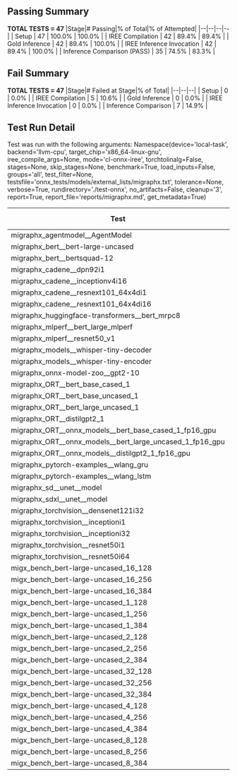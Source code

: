 ## Passing Summary

**TOTAL TESTS = 47**
|Stage|# Passing|% of Total|% of Attempted|
|--|--|--|--|
| Setup | 47 | 100.0% | 100.0% |
| IREE Compilation | 42 | 89.4% | 89.4% |
| Gold Inference | 42 | 89.4% | 100.0% |
| IREE Inference Invocation | 42 | 89.4% | 100.0% |
| Inference Comparison (PASS) | 35 | 74.5% | 83.3% |
## Fail Summary

**TOTAL TESTS = 47**
|Stage|# Failed at Stage|% of Total|
|--|--|--|
| Setup | 0 | 0.0% |
| IREE Compilation | 5 | 10.6% |
| Gold Inference | 0 | 0.0% |
| IREE Inference Invocation | 0 | 0.0% |
| Inference Comparison | 7 | 14.9% |
## Test Run Detail
Test was run with the following arguments:
Namespace(device='local-task', backend='llvm-cpu', target_chip='x86_64-linux-gnu', iree_compile_args=None, mode='cl-onnx-iree', torchtolinalg=False, stages=None, skip_stages=None, benchmark=True, load_inputs=False, groups='all', test_filter=None, testsfile='onnx_tests/models/external_lists/migraphx.txt', tolerance=None, verbose=True, rundirectory='./test-onnx', no_artifacts=False, cleanup='3', report=True, report_file='reports/migraphx.md', get_metadata=True)

| Test | Exit Status | Mean Benchmark Time (ms) | Notes |
|--|--|--|--|
| migraphx_agentmodel__AgentModel | compilation | None | |
| migraphx_bert__bert-large-uncased | PASS | 389.1527460267146 | |
| migraphx_bert__bertsquad-12 | compilation | None | |
| migraphx_cadene__dpn92i1 | PASS | 236.66530661284924 | |
| migraphx_cadene__inceptionv4i16 | PASS | 5411.649321516355 | |
| migraphx_cadene__resnext101_64x4di1 | PASS | 361.40001316865283 | |
| migraphx_cadene__resnext101_64x4di16 | PASS | 5177.654147148132 | |
| migraphx_huggingface-transformers__bert_mrpc8 | PASS | 379.8703482995431 | |
| migraphx_mlperf__bert_large_mlperf | Numerics | 418.4485611816247 | |
| migraphx_mlperf__resnet50_v1 | PASS | 90.75887536718731 | |
| migraphx_models__whisper-tiny-decoder | PASS | 32.592044877154486 | |
| migraphx_models__whisper-tiny-encoder | Numerics | 304.03029546141624 | |
| migraphx_onnx-model-zoo__gpt2-10 | compilation | None | |
| migraphx_ORT__bert_base_cased_1 | PASS | 92.6476358436048 | |
| migraphx_ORT__bert_base_uncased_1 | PASS | 87.96103376274307 | |
| migraphx_ORT__bert_large_uncased_1 | PASS | 272.7829509725173 | |
| migraphx_ORT__distilgpt2_1 | PASS | 31.8667772367145 | |
| migraphx_ORT__onnx_models__bert_base_cased_1_fp16_gpu | Numerics | 83.62075376013915 | |
| migraphx_ORT__onnx_models__bert_large_uncased_1_fp16_gpu | Numerics | 282.5656487709946 | |
| migraphx_ORT__onnx_models__distilgpt2_1_fp16_gpu | Numerics | 44.30999137737132 | |
| migraphx_pytorch-examples__wlang_gru | PASS | 86.3476653617841 | |
| migraphx_pytorch-examples__wlang_lstm | PASS | 42.61166509240866 | |
| migraphx_sd__unet__model | import_model | None | |
| migraphx_sdxl__unet__model | import_model | None | |
| migraphx_torchvision__densenet121i32 | PASS | 1564.3770794073741 | |
| migraphx_torchvision__inceptioni1 | PASS | 198.60138123234114 | |
| migraphx_torchvision__inceptioni32 | PASS | 5379.598498344421 | |
| migraphx_torchvision__resnet50i1 | PASS | 86.32730723669131 | |
| migraphx_torchvision__resnet50i64 | PASS | 5060.195778807004 | |
| migx_bench_bert-large-uncased_16_128 | PASS | 2679.9396189550557 | |
| migx_bench_bert-large-uncased_16_256 | PASS | 4102.53265996774 | |
| migx_bench_bert-large-uncased_16_384 | Numerics | 5758.394618829091 | |
| migx_bench_bert-large-uncased_1_128 | PASS | 182.03237652778625 | |
| migx_bench_bert-large-uncased_1_256 | PASS | 263.88658500379984 | |
| migx_bench_bert-large-uncased_1_384 | PASS | 399.79445561766624 | |
| migx_bench_bert-large-uncased_2_128 | PASS | 382.4478667229414 | |
| migx_bench_bert-large-uncased_2_256 | PASS | 581.0235316554705 | |
| migx_bench_bert-large-uncased_2_384 | PASS | 817.2597164909045 | |
| migx_bench_bert-large-uncased_32_128 | PASS | 4966.441264996925 | |
| migx_bench_bert-large-uncased_32_256 | PASS | 8096.491833527882 | |
| migx_bench_bert-large-uncased_32_384 | Numerics | 11266.034236798683 | |
| migx_bench_bert-large-uncased_4_128 | PASS | 784.476158519586 | |
| migx_bench_bert-large-uncased_4_256 | PASS | 1166.90044850111 | |
| migx_bench_bert-large-uncased_4_384 | PASS | 1520.585436373949 | |
| migx_bench_bert-large-uncased_8_128 | PASS | 1313.0738226075966 | |
| migx_bench_bert-large-uncased_8_256 | PASS | 2103.2150213917093 | |
| migx_bench_bert-large-uncased_8_384 | PASS | 2943.0124660333 | |
